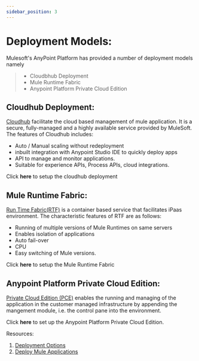 ```yaml
---
sidebar_position: 3
---
```

# Deployment Models:

Mulesoft's AnyPoint Platform has provided a number of deployment models namely
> - Cloudbhub Deployment
> - Mule Runtime Fabric
> - Anypoint Platform Private Cloud Edition



## Cloudhub Deployment:

[Cloudhub](https://docs.mulesoft.com/runtime-manager/cloudhub) facilitate the cloud based management of mule application. It is a secure, fully-managed and a highly available service provided by MuleSoft. The features of Cloudhub includes:

-  Auto / Manual scaling without redeployment
- inbuilt integration with Anypoint Studio IDE to quickly deploy apps
- API to manage and monitor applications.
- Suitable for experience APIs, Process APIs, cloud integrations.

Click **here** to setup the cloudhub deployment 

## Mule Runtime Fabric:

[Run Time Fabric(RTF)](https://docs.mulesoft.com/runtime-fabric/1.11/) is a container based service that facilitates iPaas environment. The characteristic features of RTF are as follows:
- Running of multiple versions of Mule Runtimes on same servers
- Enables isolation of applications 
- Auto fail-over
-  CPU 
- Easy switching of Mule versions.
 
Click **here** to setup the Mule Runtime Fabric

## Anypoint Platform Private Cloud Edition:

[Private Cloud Edition (PCE)](https://docs.mulesoft.com/private-cloud/3.0/)  enables the running and managing of the application in the customer managed infrastructure by appending the mangement module, i.e. the control pane into the environment.

Click **here** to set up the Anypoint Platform Private Cloud Edition.


Resources:

1. [Deployment Options](https://docs.mulesoft.com/runtime-manager/deployment-strategies)
2. [Deploy Mule Applications](https://docs.mulesoft.com/mule-runtime/4.4/deploying)